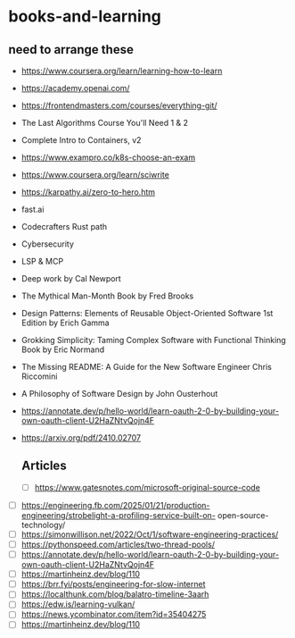 # books-and-learning

## need to arrange these
- https://www.coursera.org/learn/learning-how-to-learn
- https://academy.openai.com/
- https://frontendmasters.com/courses/everything-git/
- The Last Algorithms Course You'll Need 1 & 2
- Complete Intro to Containers, v2
- https://www.exampro.co/k8s-choose-an-exam
- https://www.coursera.org/learn/sciwrite
- https://karpathy.ai/zero-to-hero.htm
- fast.ai
- Codecrafters Rust path
- Cybersecurity
- LSP & MCP
- Deep work by Cal Newport
- The Mythical Man-Month Book by Fred Brooks
- Design Patterns: Elements of Reusable Object-Oriented Software 1st Edition by Erich Gamma
- Grokking Simplicity: Taming Complex Software with Functional Thinking Book by Eric Normand
- The Missing README: A Guide for the New Software Engineer Chris Riccomini
- A Philosophy of Software Design by John Ousterhout
- https://annotate.dev/p/hello-world/learn-oauth-2-0-by-building-your-own-oauth-client-U2HaZNtvQojn4F
- https://arxiv.org/pdf/2410.02707

  ## Articles
  - [ ] https://www.gatesnotes.com/microsoft-original-source-code
- [ ] https://engineering.fb.com/2025/01/21/production-engineering/strobelight-a-profiling-service-built-on-
open-source-technology/
- [ ] https://simonwillison.net/2022/Oct/1/software-engineering-practices/
- [ ] https://pythonspeed.com/articles/two-thread-pools/
- [ ] https://annotate.dev/p/hello-world/learn-oauth-2-0-by-building-your-own-oauth-client-U2HaZNtvQojn4F
- [ ] https://martinheinz.dev/blog/110
- [ ] https://brr.fyi/posts/engineering-for-slow-internet
- [ ] https://localthunk.com/blog/balatro-timeline-3aarh
- [ ] https://edw.is/learning-vulkan/
- [ ] https://news.ycombinator.com/item?id=35404275
- [ ] https://martinheinz.dev/blog/110
